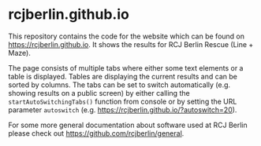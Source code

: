 # rcjberlin.github.io

This repository contains the code for the website which can be found on https://rcjberlin.github.io.
It shows the results for RCJ Berlin Rescue (Line + Maze).

The page consists of multiple tabs where either some text elements or a table is displayed.
Tables are displaying the current results and can be sorted by columns.
The tabs can be set to switch automatically (e.g. showing results on a public screen) by either calling the `startAutoSwitchingTabs()` function from console or by setting the URL parameter `autoswitch` (e.g. https://rcjberlin.github.io/?autoswitch=20).

For some more general documentation about software used at RCJ Berlin please check out https://github.com/rcjberlin/general.

